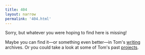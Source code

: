 ```yaml
---
title: 404
layout: narrow
permalink: '404.html'
---
```


Sorry, but whatever you were hoping to find here is missing!

Maybe you can find it—or something even better—in Tom's [writing](/writing) archives. Or you could take a look at some of Tom's past [projects](/projects).
